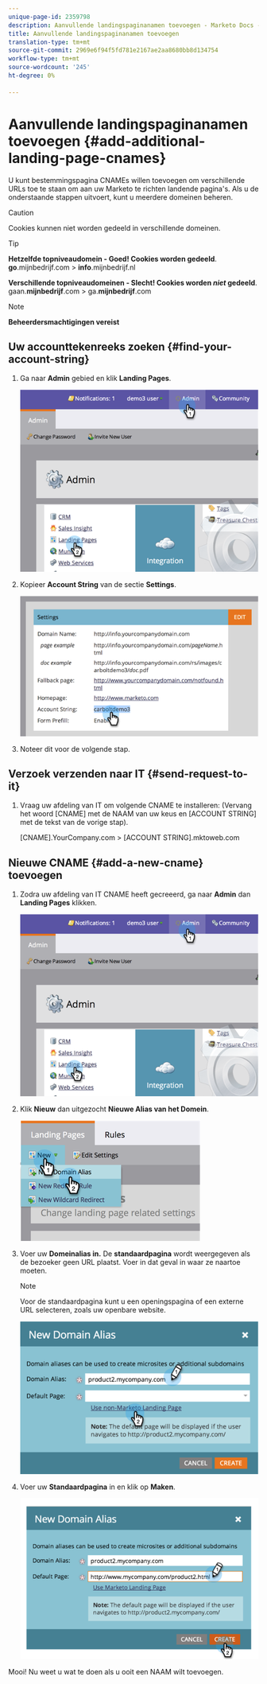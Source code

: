 ```yaml
---
unique-page-id: 2359798
description: Aanvullende landingspaginanamen toevoegen - Marketo Docs - Productdocumentatie
title: Aanvullende landingspaginanamen toevoegen
translation-type: tm+mt
source-git-commit: 2969e6f94f5fd781e2167ae2aa8680bb8d134754
workflow-type: tm+mt
source-wordcount: '245'
ht-degree: 0%

---
```



# Aanvullende landingspaginanamen toevoegen {#add-additional-landing-page-cnames}

U kunt bestemmingspagina CNAMEs willen toevoegen om verschillende URLs toe te staan om aan uw Marketo te richten landende pagina&#39;s. Als u de onderstaande stappen uitvoert, kunt u meerdere domeinen beheren.

>[!CAUTION]
>
>Cookies kunnen niet worden gedeeld in verschillende domeinen.

>[!TIP]
>
>**Hetzelfde topniveaudomein - Goed! Cookies worden gedeeld**.<br/> **go**.mijnbedrijf.com >  **info**.mijnbedrijf.nl
>
>**Verschillende topniveaudomeinen - Slecht! Cookies worden _niet_ gedeeld**.<br/> gaan.**mijnbedrijf**.com > ga.**mijnbedrijf**.com

>[!NOTE]
>
>**Beheerdersmachtigingen vereist**

## Uw accounttekenreeks zoeken {#find-your-account-string}

1. Ga naar **Admin** gebied en klik **Landing Pages**.

   ![](assets/image2014-9-16-15-3a19-3a54.png)

1. Kopieer **Account String** van de sectie **Settings**.

   ![](assets/image2014-9-16-15-3a20-3a2.png)

1. Noteer dit voor de volgende stap.

## Verzoek verzenden naar IT {#send-request-to-it}

1. Vraag uw afdeling van IT om volgende CNAME te installeren: (Vervang het woord [CNAME] met de NAAM van uw keus en [ACCOUNT STRING] met de tekst van de vorige stap).

   [CNAME].YourCompany.com >  [ACCOUNT STRING].mktoweb.com

## Nieuwe CNAME {#add-a-new-cname} toevoegen

1. Zodra uw afdeling van IT CNAME heeft gecreeerd, ga naar **Admin** dan **Landing Pages** klikken.

   ![](assets/image2014-9-16-15-3a20-3a20.png)

1. Klik **Nieuw** dan uitgezocht **Nieuwe Alias van het Domein**.

   ![](assets/image2014-9-16-15-3a20-3a28.png)

1. Voer uw **Domeinalias in.** De  **standaardpagina** wordt weergegeven als de bezoeker geen URL plaatst. Voer in dat geval in waar ze naartoe moeten.

   >[!NOTE]
   >
   >Voor de standaardpagina kunt u een openingspagina of een externe URL selecteren, zoals uw openbare website.

   ![](assets/image2014-9-16-15-3a20-3a36.png)

1. Voer uw **Standaardpagina** in en klik op **Maken**.

   ![](assets/image2014-9-16-15-3a20-3a43.png)

Mooi! Nu weet u wat te doen als u ooit een NAAM wilt toevoegen.
